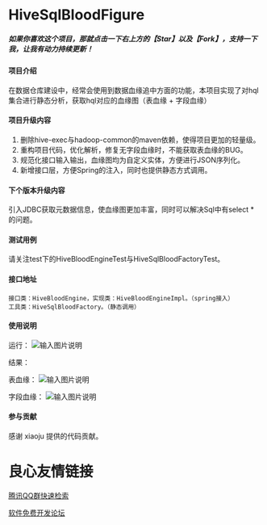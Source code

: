 # HiveSqlBloodFigure

##### 如果你喜欢这个项目，那就点击一下右上方的【Star】以及【Fork】，支持一下我，让我有动力持续更新！

#### 项目介绍
在数据仓库建设中，经常会使用到数据血缘追中方面的功能，本项目实现了对hql集合进行静态分析，获取hql对应的血缘图（表血缘 + 字段血缘）

#### 项目升级内容
1. 删除hive-exec与hadoop-common的maven依赖，使得项目更加的轻量级。
2. 重构项目代码，优化解析，修复无字段血缘时，不能获取表血缘的BUG。
3. 规范化接口输入输出，血缘图均为自定义实体，方便进行JSON序列化。
4. 新增接口层，方便Spring的注入，同时也提供静态方式调用。

#### 下个版本升级内容
引入JDBC获取元数据信息，使血缘图更加丰富，同时可以解决Sql中有select * 的问题。

#### 测试用例
请关注test下的HiveBloodEngineTest与HiveSqlBloodFactoryTest。

#### 接口地址
    接口类：HiveBloodEngine，实现类：HiveBloodEngineImpl。（spring接入）
    工具类：HiveSqlBloodFactory。（静态调用）
    
#### 使用说明

运行：
![输入图片说明](https://images.gitee.com/uploads/images/2019/0102/172109_101b76d9_146322.png "屏幕截图.png")

结果：

表血缘：
![输入图片说明](https://images.gitee.com/uploads/images/2019/0102/172002_32a128d6_146322.png "屏幕截图.png")

字段血缘：
![输入图片说明](https://images.gitee.com/uploads/images/2019/0102/171929_39c2de70_146322.png "屏幕截图.png")


#### 参与贡献

感谢 xiaoju 提供的代码贡献。


 # 良心友情链接

[腾讯QQ群快速检索](http://u.720life.cn/s/8cf73f7c)

[软件免费开发论坛](http://u.720life.cn/s/bbb01dc0)
